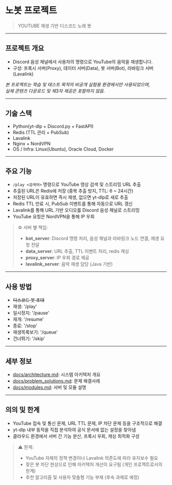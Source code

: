 # 노봇 프로젝트

> YOUTUBE 재생 기반 디스코드 노래 봇

---

## 프로젝트 개요

- Discord 음성 채널에서 사용자의 명령으로 YouTube의 음악을 재생합니다.
- 구성: 프록시 서버(Proxy), 데이터 서버(Data), 봇 서버(Bot), 라바링크 서버(Lavalink)

_본 프로젝트는 학습 및 테스트 목적의 비공개 실험용 환경에서만 사용되었으며,<br>
실제 콘텐츠 다운로드 및 제3자 제공은 포함하지 않음._

---

## 기술 스택

- Python(yt-dlp + Discord.py + FastAPI)
- Redis (TTL 관리 + PubSub)
- Lavalink
- Nginx + NordVPN
- OS / Infra: Linux(Ubuntu), Oracle Cloud, Docker

---

## 주요 기능

- `/play <검색어>` 명령으로 YouTube 영상 검색 및 스트리밍 URL 추출
- 추출된 URL은 Redis에 저장 (중복 추출 방지, TTL: 6 ~ 24시간)
- 저장된 URL이 유효하면 즉시 재생, 없으면 yt-dlp로 새로 추출
- Redis TTL 만료 시, PubSub 이벤트를 통해 자동으로 URL 갱신
- Lavalink를 통해 URL 기반 오디오를 Discord 음성 채널로 스트리밍
- YouTube 요청은 NordVPN을 통해 IP 우회

> ⚙️ 서버 별 책임:
> - **bot_server**: Discord 명령 처리, 음성 채널과 라바링크 노드 연결, 재생 요청 전달
> - **data_server**: URL 추출, TTL 이벤트 처리, redis 캐싱
> - **proxy_server**: IP 우회 경로 제공
> - **lavalink_server**: 음악 재생 담당 (Java 기반)

---

## 사용 방법

- ~~디스코드 봇 초대~~
- 재생: '/play'
- 일시정지: '/pause'
- 재개: '/resume'
- 종료: '/stop'
- 재생목록보기: '/queue'
- 건너뛰기: '/skip'

---

## 세부 정보

- [docs/architecture.md](./docs/architecture.md): 시스템 아키텍처 개요
- [docs/problem_solutions.md](./docs/problem_solutions.md): 문제 해결사례
- [docs/modules.md](./docs/modules.md): 서버 및 모듈 설명

---

## 의의 및 한계

- YouTube 접속 및 통신 문제, URL TTL 문제, IP 차단 문제 등을 구조적으로 해결
- yt-dlp 내부 동작을 직접 분석하여 공식 문서에 없는 설정을 찾아냄
- 클라우드 환경에서 서버 간 기능 분산, 프록시 우회, 캐싱 최적화 구성

> ⚠️ 한계:
> - YouTube 자체의 정책 변경이나 Lavalink 의존도에 따라 유지보수 필요
> - 잦은 봇 차단 현상으로 인해 아키텍처 개선이 요구됨 (개인 프로젝트로서의 한계)
> - 추천 알고리즘 및 사용자 맞춤형 기능 부재 (후속 과제로 예정)

